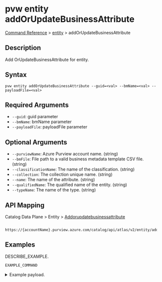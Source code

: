 # pvw entity addOrUpdateBusinessAttribute
[Command Reference](../../../README.md#command-reference) > [entity](./main.md) > addOrUpdateBusinessAttribute

## Description
Add OrUpdateBusinessAttribute for entity.

## Syntax
```
pvw entity addOrUpdateBusinessAttribute --guid=<val> --bmName=<val> --payloadFile=<val>
```

## Required Arguments
- `--guid`: guid parameter
- `--bmName`: bmName parameter
- `--payloadFile`: payloadFile parameter

## Optional Arguments
- `--purviewName`: Azure Purview account name. (string)
- `--bmFile`: File path to a valid business metadata template CSV file. (string)
- `--classificationName`: The name of the classification. (string)
- `--collection`: The collection unique name. (string)
- `--name`: The name of the attribute. (string)
- `--qualifiedName`: The qualified name of the entity. (string)
- `--typeName`: The name of the type. (string)

## API Mapping
Catalog Data Plane > Entity > [Addorupdatebusinessattribute]()
```
 https://{accountName}.purview.azure.com/catalog/api/atlas/v2/entity/addOrUpdateBusinessAttribute
```

## Examples
DESCRIBE_EXAMPLE.
```powershell
EXAMPLE_COMMAND
```
<details><summary>Example payload.</summary>
<p>

```json
PASTE_JSON_HERE
```
</p>
</details>